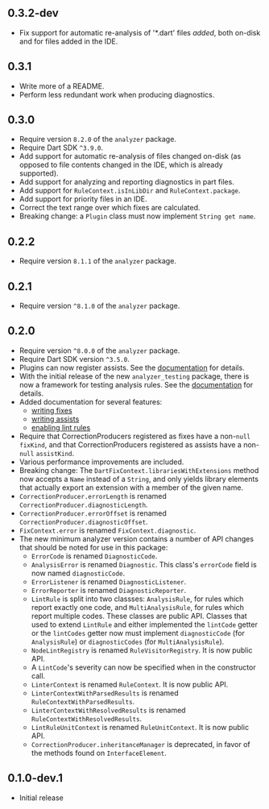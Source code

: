 ## 0.3.2-dev

- Fix support for automatic re-analysis of '*.dart' files _added_, both on-disk
  and for files added in the IDE.

## 0.3.1

- Write more of a README.
- Perform less redundant work when producing diagnostics.

## 0.3.0

- Require version `8.2.0` of the `analyzer` package.
- Require Dart SDK `^3.9.0`.
- Add support for automatic re-analysis of files changed on-disk (as opposed to
  file contents changed in the IDE, which is already supported).
- Add support for analyzing and reporting diagnostics in part files.
- Add support for `RuleContext.isInLibDir` and `RuleContext.package`.
- Add support for priority files in an IDE.
- Correct the text range over which fixes are calculated.
- Breaking change: a `Plugin` class must now implement `String get name`.

## 0.2.2

- Require version `8.1.1` of the `analyzer` package.

## 0.2.1

- Require version `^8.1.0` of the `analyzer` package.

## 0.2.0

- Require version `^8.0.0` of the `analyzer` package.
- Require Dart SDK version `^3.5.0`.
- Plugins can now register assists. See the [documentation][writing assists]
  for details.
- With the initial release of the new `analyzer_testing` package, there is now
  a framework for testing analysis rules. See the
  [documentation][testing_rules] for details.
- Added documentation for several features:
  - [writing fixes][]
  - [writing assists][]
  - [enabling lint rules][]
- Require that CorrectionProducers registered as fixes have a non-`null`
  `fixKind`, and that CorrectionProducers registered as assists have a
  non-`null` `assistKind`.
- Various performance improvements are included.
- Breaking change: The `DartFixContext.librariesWithExtensions` method now
  accepts a `Name` instead of a `String`, and only yields library elements that
  actually export an extension with a member of the given name.
- `CorrectionProducer.errorLength` is renamed
  `CorrectionProducer.diagnosticLength`.
- `CorrectionProducer.errorOffset` is renamed
  `CorrectionProducer.diagnosticOffset`.
- `FixContext.error` is renamed `FixContext.diagnostic`.
- The new minimum analyzer version contains a number of API changes that should
  be noted for use in this package:
  - `ErrorCode` is renamed `DiagnosticCode`.
  - `AnalysisError` is renamed `Diagnostic`. This class's `errorCode` field is
    now named `diagnosticCode`.
  - `ErrorListener` is renamed `DiagnosticListener`.
  - `ErrorReporter` is renamed `DiagnosticReporter`.
  - `LintRule` is split into two classses: `AnalysisRule`, for rules which
    report exactly one code, and `MultiAnalysisRule`, for rules which report
    multiple codes. These classes are public API. Classes that used to extend
    `LintRule` and either implemented the `lintCode` getter or the `lintCodes`
    getter now must implement `diagnosticCode` (for `AnalysisRule`) or
    `diagnosticCodes` (for `MultiAnalysisRule`).
  - `NodeLintRegistry` is renamed `RuleVisitorRegistry`. It is now public API.
  - A `LintCode`'s severity can now be specified when in the constructor call.
  - `LinterContext` is renamed `RuleContext`. It is now public API.
  - `LinterContextWithParsedResults` is renamed `RuleContextWithParsedResults`.
  - `LinterContextWithResolvedResults` is renamed
    `RuleContextWithResolvedResults`.
  - `LintRuleUnitContext` is renamed `RuleUnitContext`. It is now public API.
  - `CorrectionProducer.inheritanceManager` is deprecated, in favor of the
    methods found on `InterfaceElement`.

[testing_rules]: https://github.com/dart-lang/sdk/blob/main/pkg/analysis_server_plugin/doc/testing_rules.md
[writing fixes]: https://github.com/dart-lang/sdk/blob/main/pkg/analysis_server_plugin/doc/writing_fixes.md
[writing assists]: https://github.com/dart-lang/sdk/blob/main/pkg/analysis_server_plugin/doc/writing_assists.md
[enabling lint rules]: https://github.com/dart-lang/sdk/blob/main/pkg/analysis_server_plugin/doc/using_plugins.md#enabling-a-lint-rule

## 0.1.0-dev.1

- Initial release
